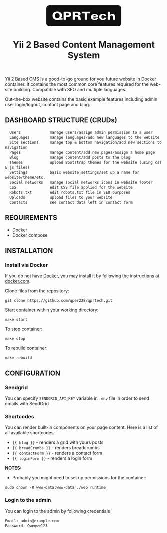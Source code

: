 <p align="center">
    <a href="https://qpr.technology" target="_blank">
        <img src="./web/logo.png">
    </a>
    <h1 align="center">Yii 2 Based Content Management System</h1>
    <br>
</p>

[Yii 2](http://www.yiiframework.com/) Based CMS is a good-to-go ground for you future website in Docker container. It contains the most 
common core features required for the web-site building. Compatible with SEO and multiple languages. 

Out-the-box website contains the basic example features including admin user login/logout, contact page and blog.

DASHBOARD STRUCTURE (CRUDs)
-------------------

      Users             manage users/assign admin permission to a user
      Languages         manage languages/add new languages to the website
      Site sections     manage top & bottom navigation/add new sections to navigation
      Pages             manage content/add new pages/assign a home page
      Blog              manage content/add posts to the blog
      Themes            upload Bootstrap themes for the website (using css & js files)
      Settings          basic website settings/set up a name for website/theme/etc. 
      Social networks   manage social networks icons in website footer
      CSS               edit CSS file applied for the website
      Robots.txt        edit robots.txt file in SEO purposes
      Uploads           upload files to your website
      Contacts          see contact data left in contact form



REQUIREMENTS
------------

- Docker
- Docker compose


INSTALLATION
------------

### Install via Docker

If you do not have [Docker](https://www.docker.com/get-started/), you may install it by following the instructions
at [docker.com](https://www.docker.com/get-started/).

Clone files from the repository:
```shell
git clone https://github.com/qper228/qprtech.git
```

Start container within your working directory:
~~~
make start
~~~

To stop container:

~~~
make stop
~~~

To rebuild container:

~~~
make rebuild
~~~


CONFIGURATION
-------------

### Sendgrid
You can specify ```SENDGRID_API_KEY``` variable in ```.env``` file in order to send emails with SendGrid

### Shortcodes
You can render built-in components on your page content. Here is a list of all available shortcodes:
- ```{{ blog }}``` - renders a grid with yours posts
- ```{{ breadCrumbs }}``` - renders breadcrumbs
- ```{{ contactForm }}``` - renders a contact form
- ```{{ loginForm }}``` - renders a login form

**NOTES:**
- Probably you might need to set up permissions for the container:
```shell
sudo chown -R www-data:www-data ./web runtime
```

### Login to the admin
You can login to the admin by following credentials
```shell
Email: admin@example.com
Password: Qweqwe123
```